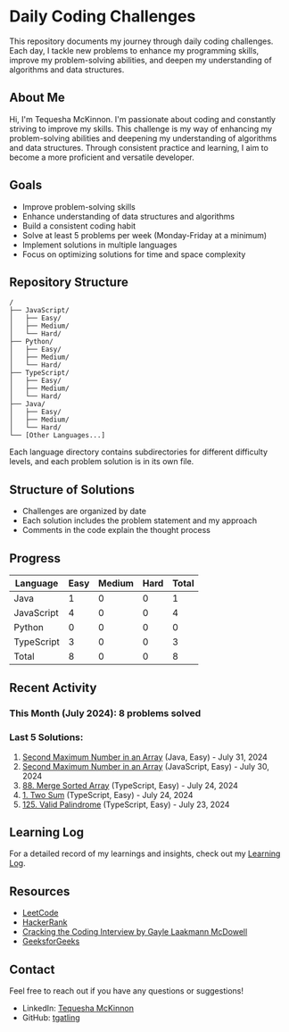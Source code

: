 # Daily Coding Challenges

This repository documents my journey through daily coding challenges. Each day, I tackle new problems to enhance my programming skills, improve my problem-solving abilities, and deepen my understanding of algorithms and data structures.

## About Me

Hi, I'm Tequesha McKinnon. I'm passionate about coding and constantly striving to improve my skills. This challenge is my way of enhancing my problem-solving abilities and deepening my understanding of algorithms and data structures. Through consistent practice and learning, I aim to become a more proficient and versatile developer.

## Goals

- Improve problem-solving skills
- Enhance understanding of data structures and algorithms
- Build a consistent coding habit
- Solve at least 5 problems per week (Monday-Friday at a minimum)
- Implement solutions in multiple languages
- Focus on optimizing solutions for time and space complexity

## Repository Structure
```
/
├── JavaScript/
│   ├── Easy/
│   ├── Medium/
│   └── Hard/
├── Python/
│   ├── Easy/
│   ├── Medium/
│   └── Hard/
├── TypeScript/
│   ├── Easy/
│   ├── Medium/
│   └── Hard/
├── Java/
│   ├── Easy/
│   ├── Medium/
│   └── Hard/
└── [Other Languages...]
```

Each language directory contains subdirectories for different difficulty levels, and each problem solution is in its own file.

## Structure of Solutions

- Challenges are organized by date
- Each solution includes the problem statement and my approach
- Comments in the code explain the thought process

## Progress

| Language   | Easy | Medium | Hard | Total |
|------------|------|--------|------|-------|
| Java       |  1   |   0    |  0   |   1   |
| JavaScript |  4   |   0    |  0   |   4   |
| Python     |  0   |   0    |  0   |   0   |
| TypeScript |  3   |   0    |  0   |   3   |
| Total      |  8   |   0    |  0   |   8   |

## Recent Activity

### This Month (July 2024): 8 problems solved

### Last 5 Solutions:
1. [Second Maximum Number in an Array](./Java/Easy/2024-07-31-second-maximum-number.java) (Java, Easy) - July 31, 2024
2. [Second Maximum Number in an Array](./JavaScript/Easy/2024-07-30-second-maximum-number.js) (JavaScript, Easy) - July 30, 2024
3. [88. Merge Sorted Array](./TypeScript/Easy/2024-07-24-merge-sort-array.ts) (TypeScript, Easy) - July 24, 2024
4. [1. Two Sum](./TypeScript/Easy/2024-07-24-two-sum.ts) (TypeScript, Easy) - July 24, 2024
5. [125. Valid Palindrome](./TypeScript/Easy/2024-07-23-valid-palindrome.ts) (TypeScript, Easy) - July 23, 2024

## Learning Log

For a detailed record of my learnings and insights, check out my [Learning Log](./LEARNING_LOG.md).

## Resources

- [LeetCode](https://leetcode.com/)
- [HackerRank](https://www.hackerrank.com/)
- [Cracking the Coding Interview by Gayle Laakmann McDowell](http://www.crackingthecodinginterview.com/)
- [GeeksforGeeks](https://www.geeksforgeeks.org/)

## Contact

Feel free to reach out if you have any questions or suggestions!

- LinkedIn: [Tequesha McKinnon](https://www.linkedin.com/in/tequesha-mckinnon/)
- GitHub: [tgatling](https://github.com/tgatling)